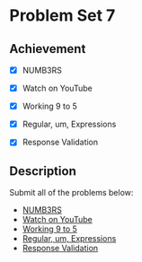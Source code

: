 # Problem Set 7

## Achievement

- [x] NUMB3RS
- [x] Watch on YouTube
- [x] Working 9 to 5
- [x] Regular, um, Expressions
- [x] Response Validation


## Description

Submit all of the problems below:
- [NUMB3RS](https://cs50.harvard.edu/python/2022/psets/7/numb3rs/)
- [Watch on YouTube](https://cs50.harvard.edu/python/2022/psets/7/watch/)
- [Working 9 to 5](https://cs50.harvard.edu/python/2022/psets/7/working/)
- [Regular, um, Expressions](https://cs50.harvard.edu/python/2022/psets/7/um/)
- [Response Validation](https://cs50.harvard.edu/python/2022/psets/7/response/)